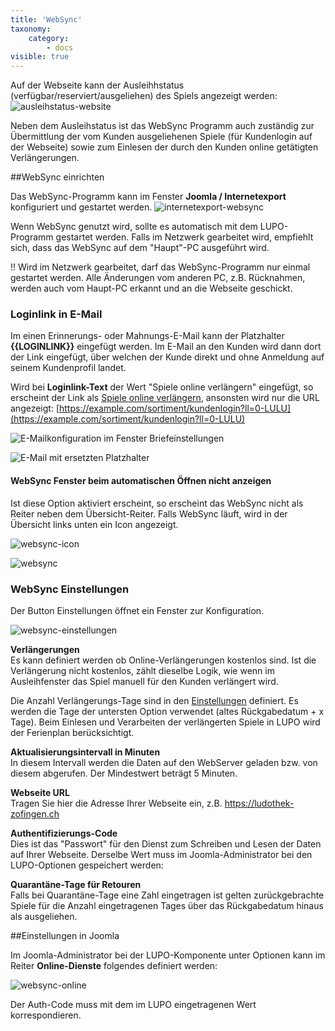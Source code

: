 ```yaml
---
title: 'WebSync'
taxonomy:
    category:
        - docs
visible: true
---
```


Auf der Webseite kann der Ausleihhstatus (verfügbar/reserviert/ausgeliehen) des Spiels angezeigt werden:
![ausleihstatus-website](../../images/ausleihstatus-website.png)

Neben dem Ausleihstatus ist das WebSync Programm auch zuständig zur Übermittlung der vom Kunden ausgeliehenen Spiele (für Kundenlogin auf der Webseite) sowie zum Einlesen der durch den Kunden online getätigten Verlängerungen.

##WebSync einrichten

Das WebSync-Programm kann im Fenster **Joomla / Internetexport** konfiguriert und gestartet werden.
![internetexport-websync](../../images/internetexport-websync.png)

Wenn WebSync genutzt wird, sollte es automatisch mit dem LUPO-Programm gestartet werden. Falls im Netzwerk gearbeitet wird, empfiehlt sich, dass das WebSync auf dem "Haupt"-PC ausgeführt wird.

!! Wird im Netzwerk gearbeitet, darf das WebSync-Programm nur einmal gestartet werden. Alle Änderungen vom anderen PC, z.B. Rücknahmen, werden auch vom Haupt-PC erkannt und an die Webseite geschickt.

### Loginlink in E-Mail  
Im einen Erinnerungs- oder Mahnungs-E-Mail kann der Platzhalter **{{LOGINLINK}}** eingefügt werden. Im E-Mail an den Kunden wird dann dort der Link eingefügt, über welchen der Kunde direkt und ohne Anmeldung auf seinem Kundenprofil landet.

Wird bei **Loginlink-Text** der Wert "Spiele online verlängern" eingefügt, so erscheint der Link als [Spiele online verlängern](https://example.com/sortiment/kundenlogin?ll=0-LULU), ansonsten wird nur die URL angezeigt: [https://example.com/sortiment/kundenlogin?ll=0-LULU](https://example.com/sortiment/kundenlogin?ll=0-LULU) 

![](../../images/email-erinnerung-einstellungen.png?classes=caption "E-Mailkonfiguration im Fenster Briefeinstellungen")


![](../../images/email-erinnerung.png?classes=caption "E-Mail mit ersetzten Platzhalter")


#### WebSync Fenster beim automatischen Öffnen nicht anzeigen

Ist diese Option aktiviert erscheint, so erscheint das WebSync nicht als Reiter neben dem Übersicht-Reiter. Falls WebSync läuft, wird in der Übersicht links unten ein Icon angezeigt.

![websync-icon](../../images/websync-uebersichticon.png?classes=caption "Mit einem Klick auf das Icon öffnet sich das WebSync-Fenster")


![websync](../../images/websync.png?classes=caption "WebSync-Fenster mit Log-Anzeige")

### WebSync Einstellungen

Der Button <span class="btn-lupo">Einstellungen</span> öffnet ein Fenster zur Konfiguration.
 
![websync-einstellungen](../../images/websync-einstellungen.png)

**Verlängerungen**  
Es kann definiert werden ob Online-Verlängerungen kostenlos sind. Ist die Verlängerung nicht kostenlos, zählt dieselbe Logik, wie wenn im Ausleihfenster das Spiel manuell für den Kunden verlängert wird. 

Die Anzahl Verlängerungs-Tage sind in den [Einstellungen](/einstellungen/allgemeine-einstellungen/ausleihen#spiele-verlängern) definiert. Es werden die Tage der untersten Option verwendet (altes Rückgabedatum + x Tage). Beim Einlesen und Verarbeiten der verlängerten Spiele in LUPO wird der Ferienplan berücksichtigt. 

**Aktualisierungsintervall in Minuten**  
In diesem Intervall werden die Daten auf den WebServer geladen bzw. von diesem abgerufen. Der Mindestwert beträgt 5 Minuten.

**Webseite URL**  
Tragen Sie hier die Adresse Ihrer Webseite ein, z.B. https://ludothek-zofingen.ch

**Authentifizierungs-Code**  
Dies ist das "Passwort" für den Dienst zum Schreiben und Lesen der Daten auf Ihrer Webseite. 
Derselbe Wert muss im Joomla-Administrator bei den LUPO-Optionen gespeichert werden:

**Quarantäne-Tage für Retouren**  
Falls bei Quarantäne-Tage eine Zahl eingetragen ist gelten zurückgebrachte Spiele für die Anzahl eingetragenen Tages über das Rückgabedatum hinaus als ausgeliehen.


##Einstellungen in Joomla  

Im Joomla-Administrator bei der LUPO-Komponente unter <span class="btn-lupo">Optionen</span> kann im Reiter **Online-Dienste** folgendes definiert werden:

![websync-online](../../images/websync-online.png)

Der Auth-Code muss mit dem im LUPO eingetragenen Wert korrespondieren. 

